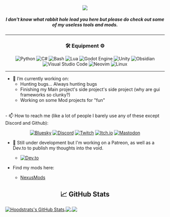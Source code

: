 <div align="center">
<img src = https://capsule-render.vercel.app/api?type=speech&height=150&color=gradient&text=HoodStrats&fontColor=FFFFFF&desc=The%20Code%20Landfill&section=header&descAlignY=70&stroke=000000&strokeWidth=1&descSize=30&animation=scalein&fontAlignY=45>

  ##### I don't know what rabbit hole lead you here but please do check out some of my useless tools and mods.
</div>

---
<div align="center">

<h3 align="center"> 🛠️ Equipment ⚙️ </h3>

![Python](https://img.shields.io/badge/Python-3776AB?logo=python&logoColor=fff)
![C#](https://custom-icon-badges.demolab.com/badge/C%23-%23239120.svg?logo=cshrp&logoColor=white)
![Bash](https://img.shields.io/badge/Bash-4EAA25?logo=gnubash&logoColor=fff)
![Lua](https://img.shields.io/badge/Lua-%232C2D72.svg?logo=lua&logoColor=white)
![Godot Engine](https://img.shields.io/badge/Godot-%23FFFFFF.svg?logo=godot-engine)
![Unity](https://img.shields.io/badge/Unity-%23000000.svg?logo=unity&logoColor=white)
![Obsidian](https://img.shields.io/badge/Obsidian-%23483699.svg?&logo=obsidian&logoColor=white)
![Visual Studio Code](https://custom-icon-badges.demolab.com/badge/Visual%20Studio%20Code-0078d7.svg?logo=vsc&logoColor=white)
![Neovim](https://img.shields.io/badge/Neovim-57A143?logo=neovim&logoColor=fff)
![Linux](https://img.shields.io/badge/System-Linux-informational?style=flat&logo=linux&color=FCC624)
</div>

---
- 🔭 I’m currently working on:
  - Hunting bugs... Always hunting bugs
  - Finishing my Main project's side project's side project (why are gui frameworks so clunky?)
  - Working on some Mod projects for "fun"
<br>
- 📫 How to reach me (like a lot of people I barely use any of these except Discord and Github):
<div align="center">

[![Bluesky](https://img.shields.io/badge/Bluesky-0285FF?logo=bluesky&logoColor=fff)](https://bsky.app/profile/hoodstrats.bsky.social)
[![Discord](https://img.shields.io/badge/Discord-%235865F2.svg?&logo=discord&logoColor=white)](https://discord.com/users/hoodstrats)
[![Twitch](https://img.shields.io/badge/Twitch-%239146FF.svg?logo=Twitch&logoColor=white)](https://www.twitch.tv/hoodstrats)
[![Itch.io](https://img.shields.io/badge/itch.io-%23FF0B34.svg?logo=Itch.io&logoColor=white)](https://hoodstrats.itch.io/)
[![Mastodon](https://img.shields.io/badge/Mastodon-6364FF?logo=mastodon&logoColor=fff)](https://mastodon.social/@hoodstrats)
</div>

- 🔧 Still under development but I'm working on a Patreon, as well as a Dev.to to publish my thoughts into the void.
  - [![Dev.to](https://img.shields.io/badge/Dev.to-0A0A0A?logo=devdotto&logoColor=white)](https://dev.to/hoodstrats)

- Find my mods here:
  - [NexusMods](https://next.nexusmods.com/profile/hoodstrats)


<h2 align="center"> &#x1f4c8; GitHub Stats </h2> 

<a href="https://github.com/Hoodstrats/Hoodstrats">
  <img align="center" src="https://github-readme-stats.vercel.app/api?username=Hoodstrats&show_icons=true&line_height=27&count_private=true&title_color=ffffff&text_color=c9cacc&icon_color=2bbc8a&bg_color=1d1f21" alt="Hoodstrats's GitHub Stats" />
</a>
<a href="https://github.com/Hoodstrats/MHRise-NumberFantasy">
  <img align="center" src="https://github-readme-stats.vercel.app/api/pin/?username=Hoodstrats&repo=MHRise-NumberFantasy&title_color=ffffff&text_color=c9cacc&icon_color=2bbc8a&bg_color=1d1f21" />
</a>   
<a href="https://github.com/Hoodstrats/SpotYoinkCLI">
  <img align="center" src="https://github-readme-stats.vercel.app/api/pin/?username=Hoodstrats&repo=SpotYoinkCLI&title_color=ffffff&text_color=c9cacc&icon_color=2bbc8a&bg_color=1d1f21" />
</a>   
